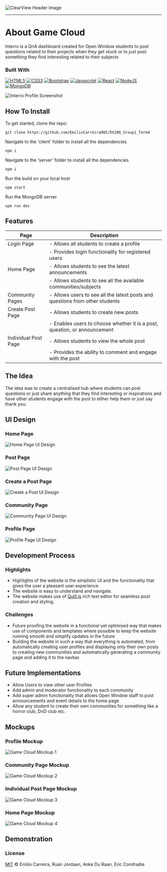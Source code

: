 ![ClearView Header Image](file:///C:/Users/emili/Desktop/Open%20Window/Year%202/DV%20200/Term%204/Portfolio/Group%2057.png?raw=true)

- - - -

# About Game Cloud

Interro is a QnA dashboard created for Open Window students to post questions related to their projects when they get stuck or to just post something they find interesting related to their subjects

### Built With
[![HTML5](https://img.shields.io/badge/HTML5-E34F26?style=for-the-badge&logo=html5&logoColor=white)](https://www.w3.org/html/)
[![CSS3](https://img.shields.io/badge/CSS3-1572B6?style=for-the-badge&logo=css3&logoColor=white)](https://www.w3.org/Style/CSS/Overview.en.html)
[![Bootstrap](https://img.shields.io/badge/Bootstrap-563D7C?style=for-the-badge&logo=bootstrap&logoColor=white)](https://getbootstrap.com/)
[![Javascript](https://img.shields.io/badge/JavaScript-323330?style=for-the-badge&logo=javascript&logoColor=F7DF1E)](https://www.javascript.com/)
[![React](https://img.shields.io/badge/React-20232A?style=for-the-badge&logo=react&logoColor=61DAFB)](https://react.dev/)
[![NodeJS](https://img.shields.io/badge/Node.js-339933?style=for-the-badge&logo=nodedotjs&logoColor=white)](https://nodejs.org/en)
[![MongoDB](https://img.shields.io/badge/MongoDB-4EA94B?style=for-the-badge&logo=mongodb&logoColor=white)](https://www.mongodb.com/)

![Interro Profile Screenshot](https://github.com/JugheadStudio/Github-assets/blob/main/Interro/profile-screenshot.png?raw=true?raw=true)

## How To Install

To get started, clone the repo:
```
git clone https://github.com/EmilioCarreiraOWI/DV200_Group1_Term4
```

Navigate to the 'client' folder to install all the dependencies
```
npm i
```

Navigate to the 'server' folder to install all the dependencies
```
npm i
```

Run the build on your local host
```
npm start
```

Run the MongoDB server
```
npm run dev
```

## Features

| Page                  | Description                                        |
| --------------------- | -------------------------------------------------- |
| Login Page            | - Allows all students to create a profile           |
|                       | - Provides login functionality for registered users  |
| Home Page             | - Allows students to see the latest announcements   |
|                       | - Allows students to see all the available communities/subjects |
| Community Pages       | - Allows users to see all the latest posts and questions from other students |
| Create Post Page      | - Allows students to create new posts               |
|                       | - Enables users to choose whether it is a post, question, or announcement |
| Individual Post Page  | - Allows students to view the whole post           |
|                       | - Provides the ability to comment and engage with the post |

## The Idea

The idea was to create a centralised hub where students can post questions or just share anything that they find interesting or inspirations and have other students engage with the post to either help them or just say thank you.

## UI Design

### Home Page
![Home Page UI Design](https://github.com/JugheadStudio/Github-assets/blob/main/Interro/Home%20Page.png?raw=true)

### Post Page
![Post Page UI Design](https://github.com/JugheadStudio/Github-assets/blob/main/Interro/Post%20Page.png?raw=true)

### Create a Post Page
![Create a Post UI Design](https://github.com/JugheadStudio/Github-assets/blob/main/Interro/Create%20a%20post.png?raw=true)

### Community Page
![Community Page UI Design](https://github.com/JugheadStudio/Github-assets/blob/main/Interro/Community.png?raw=true)

### Profile Page
![Profile Page UI Design](https://github.com/JugheadStudio/Github-assets/blob/main/Interro/Profile.png?raw=true)

## Development Process

### Highlights
* Highlights of the website is the simplistic UI and the functionality that gives the user a pleasant user experience.
* The website is easy to understand and navigate.
* The website makes use of [Quill.js](https://quilljs.com) rich text editor for seamless post creation and styling.

### Challenges
* Future proofing the website in a functional yet optimised way that makes use of components and templates where possible to keep the website running smooth and simplify updates in the future
* Building the website in such a way that everything is automated, from automatically creating user profiles and displaying only their own posts to creating new communities and automatically generating a community page and adding it to the navbar.

## Future Implementations

* Allow Users to view other user Profiles
* Add admin and moderator functionality to each community
* Add super admin functionality that allows Open Window staff to post announcements and event details to the home page
* Allow any student to create their own communities for something like a horror club, DnD club etc.

## Mockups

### Profile Mockup
![Game Cloud Mockup 1](https://github.com/JugheadStudio/Github-assets/blob/main/Interro/1.jpg?raw=true)

### Community Page Mockup
![Game Cloud Mockup 2](https://github.com/JugheadStudio/Github-assets/blob/main/Interro/2.jpg?raw=true)

### Individual Post Page Mockup
![Game Cloud Mockup 3](https://github.com/JugheadStudio/Github-assets/blob/main/Interro/3.jpg?raw=true)

### Home Page Mockup
![Game Cloud Mockup 4](https://github.com/JugheadStudio/Github-assets/blob/main/Interro/4.jpg?raw=true)

## Demonstration

### License
[MIT](LICENSE) © Emilio Carreira, Ruan Jordaan, Anke Du Raan, Eric Condradie
